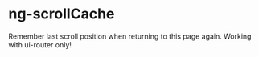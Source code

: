 ng-scrollCache
==============

Remember last scroll position when returning to this page again. Working with ui-router only!
